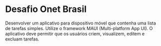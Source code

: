 # Desafio Onet Brasil

Desenvolver um aplicativo para dispositivo móvel que contenha uma lista de tarefas simples.
Utilize o framework MAUI (Multi-platform App UI). O aplicativo deve permitir que os usuários criem,
visualizem, editem e excluam tarefas.

